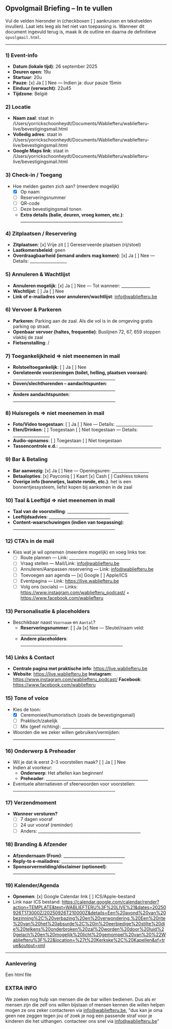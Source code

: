## Opvolgmail Briefing – In te vullen

Vul de velden hieronder in (checkboxen [ ] aankruisen en tekstvelden invullen). Laat iets leeg als het niet van toepassing is. Wanneer dit document ingevuld terug is, maak ik de outline en daarna de definitieve `opvolgmail.html`.

---

### 1) Event-info
- **Datum (lokale tijd)**: 26 september 2025
- **Deuren open**: 19u
- **Startuur**: 20u
- **Pauze**: [x] Ja  [ ] Nee  — Indien ja: duur pauze 15min
- **Einduur (verwacht)**: 22u45
- **Tijdzone**: België

### 2) Locatie
- **Naam zaal**: staat in /Users/yorrickschoonheydt/Documents/Wabliefteru/wabliefteru-live/bevestigingsmail.html
- **Volledig adres**: staat in /Users/yorrickschoonheydt/Documents/Wabliefteru/wabliefteru-live/bevestigingsmail.html
- **Google Maps link**: staat in /Users/yorrickschoonheydt/Documents/Wabliefteru/wabliefteru-live/bevestigingsmail.html

### 3) Check-in / Toegang
- Hoe melden gasten zich aan? (meerdere mogelijk)
  - [X] Op naam
  - [ ] Reserveringsnummer
  - [ ] QR-code
  - [ ] Deze bevestigingsmail tonen
  - **Extra details (balie, deuren, vroeg komen, etc.)**: __________________________________________________

### 4) Zitplaatsen / Reservering
- **Zitplaatsen**: [x] Vrije zit  [ ] Gereserveerde plaatsen (rij/stoel)
- **Laatkomersbeleid**: geen
- **Overdraagbaarheid (iemand anders mag komen)**: [x] Ja  [ ] Nee  — Details: __________________

### 5) Annuleren & Wachtlijst
- **Annuleren mogelijk**: [x] Ja  [ ] Nee  — Tot wanneer: ______________
- **Wachtlijst**: [ ] Ja  [ ] Nee
- **Link of e-mailadres voor annuleren/wachtlijst**: info@wabliefteru.be

### 6) Vervoer & Parkeren
- **Parkeren**: Parking aan de zaal. Als die vol is in de omgeving gratis parking op straat.
- **Openbaar vervoer (haltes, frequentie)**: Buslijnen 72, 67, 659 stoppen vlakbij de zaal
- **Fietsenstalling**: /

### 7) Toegankelijkheid => niet meenemen in mail
- **Rolstoeltoegankelijk**: [ ] Ja  [ ] Nee
- **Gerelateerde voorzieningen (toilet, helling, plaatsen vooraan)**: __________________________________________________
- **Doven/slechthorenden – aandachtspunten**: __________________________________________________
- **Andere aandachtspunten**: __________________________________________________

### 8) Huisregels => niet meenemen in mail
- **Foto/Video toegestaan**: [ ] Ja  [ ] Nee  — Details: __________________
- **Eten/Drinken**: [ ] Toegestaan  [ ] Niet toegestaan  — Details: __________________
- **Audio-opnames**: [ ] Toegestaan  [ ] Niet toegestaan
- **Tassencontrole e.d.**: __________________________________________________

### 9) Bar & Betaling
- **Bar aanwezig**: [x] Ja  [ ] Nee  — Openingsuren: __________________
- **Betaalopties**: [x] Payconiq  [ ] Kaart  [x] Cash  [ ] Cashless tokens 
- **Overige info (bonnetjes, laatste ronde, etc.)**: het is een bonnentjessysteem, liefst kopen bij aankomen in de zaal

### 10) Taal & Leeftijd => niet meenemen in mail
- **Taal van de voorstelling**: ______________________________
- **Leeftijdsadvies**: ______________________________
- **Content-waarschuwingen (indien van toepassing)**: __________________________________________________


### 12) CTA’s in de mail
- Kies wat je wil opnemen (meerdere mogelijk) en voeg links toe:
  - [ ] Route plannen — Link: ______________________________
  - [ ] Vraag stellen — Mail/Link: info@wabliefteru.be
  - [ ] Annuleren/Aanpassen reservering — Link: info@wabliefteru.be
  - [ ] Toevoegen aan agenda — [x] Google  [ ] Apple/ICS
  - [ ] Eventpagina — Link: https://live.wabliefteru.be
  - [ ] Volg ons (socials) — Links: https://www.instagram.com/wabliefteru_podcast/ + https://www.facebook.com/wabliefteru 

### 13) Personalisatie & placeholders 
- Beschikbaar naast `Voornaam` en `Aantal`?
  - **Reserveringsnummer**: [ ] Ja  [x] Nee  — Sleutel/naam veld: __________________
  - **Andere placeholders**: __________________________________________________

### 14) Links & Contact
- **Centrale pagina met praktische info**: https://live.wabliefteru.be
- **Website**: https://live.wabliefteru.be   **Instagram**: https://www.instagram.com/wabliefteru_podcast/   **Facebook**: https://www.facebook.com/wabliefteru

### 15) Tone of voice
- Kies de toon:
  - [x] Ceremonieel/humoristisch (zoals de bevestigingsmail)
  - [ ] Praktisch/zakelijk
  - [ ] Mix (geef richting): __________________________________________________
- Woorden die we zeker willen gebruiken/vermijden: __________________________________________________

### 16) Onderwerp & Preheader
- Wil je dat ik eerst 2–3 voorstellen maak? [ ] Ja  [ ] Nee
- Indien al voorkeur:
  - **Onderwerp**: Het aftellen kan beginnen!
  - **Preheader**: __________________________________________________
- Eventuele alternatieven of sfeerwoorden voor voorstellen: __________________________________________________

### 17) Verzendmoment
- **Wanneer versturen?**
  - [ ] 7 dagen vooraf
  - [ ] 24 uur vooraf (reminder)
  - [ ] Anders: __________________________________________________

### 18) Branding & Afzender
- **Afzendernaam (From)**: ______________________________
- **Reply-to e-mailadres**: ______________________________
- **Sponsorvermelding/disclaimer (optioneel)**: __________________________________________________

### 19) Kalender/Agenda
- **Opnemen**: [x] Google Calendar link  [ ] ICS/Apple-bestand
- Link naar ICS bestand: https://calendar.google.com/calendar/render?action=TEMPLATE&text=WABLIEFTERU%3F%20LIVE%21&dates=20250926T173000Z/20250926T210000Z&details=Een%20avond%20van%20bezinning%2C%20verbazing%20en%20verwondering.%20Een%20rite%20van%20het%20absurde%2C%20in%20eerbiedige%20stilte%20die%20telkens%20onderbroken%20zal%20worden%20door%20luid%20gelach%20en%20mogelijk%20licht%20gemompel%20van%20%22Wabliefteru%3F%22&location=%27t%20Kerkske%2C%20Kapellen&sf=true&output=xml

---

### Aanlevering
Een html file



### EXTRA INFO
We zoeken nog hulp van mensen die de bar willen bedienen. Dus als er mensen zijn die zelf ons willen bijstaan of mensen kennen die willen helpen mogen ze ons zeker contacteren via info@wabliefteru.be, "dus kan je oma geen nee zeggen tegen jou of zoek je nog een passende straf voor je kinderen die het uithangen. contacteer ons snel via info@wabliefteru.be"



